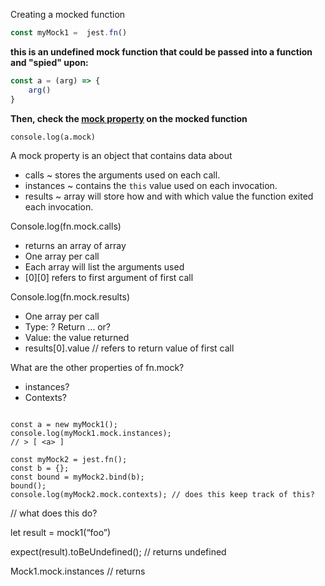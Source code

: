 Creating a mocked function

```js
const myMock1 =  jest.fn()
```

**this is an undefined mock function that could be passed into a function and "spied" upon:** 

```js
const a = (arg) => {
	arg()
}
```

**Then, check the <u>mock property</u> on the mocked function**

```
console.log(a.mock) 
```

A mock property is an object that contains data about 

- calls ~ stores the arguments used on each call.
- instances ~ contains the `this` value used on each invocation. 
- results ~ array will store how and with which value the function exited each invocation.

Console.log(fn.mock.calls)

- returns an array of array
- One array per call
- Each array will list the arguments used
- [0][0] refers to first argument of first call


Console.log(fn.mock.results)

- One array per call
- Type: ? Return … or?
- Value: the value returned
- results[0].value // refers to return value of first call

What are the other properties of fn.mock? 

- instances? 
- Contexts? 

```

const a = new myMock1();
console.log(myMock1.mock.instances);
// > [ <a> ]

const myMock2 = jest.fn();
const b = {};
const bound = myMock2.bind(b);
bound();
console.log(myMock2.mock.contexts); // does this keep track of this? 
```

// what does this do?

let result = mock1(“foo”)

expect(result).toBeUndefined(); // returns undefined


Mock1.mock.instances // returns <a>
